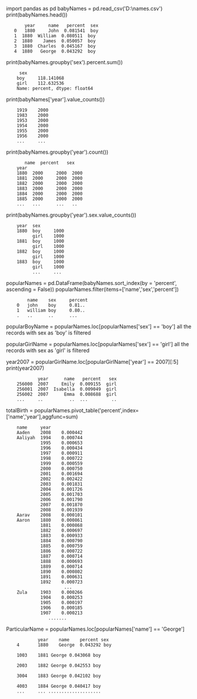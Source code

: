 
   import pandas as pd
   babyNames = pd.read_csv('D:\names.csv')
   print(babyNames.head())
    
           year     name   percent  sex
       0   1880     John  0.081541  boy
       1  1880  William  0.080511  boy
       2  1880    James  0.050057  boy
       3  1880  Charles  0.045167  boy
       4  1880   George  0.043292  boy

   print(babyNames.groupby('sex').percent.sum())
    
         sex
        boy     118.141068
        girl    112.632536
        Name: percent, dtype: float64
    
   print(babyNames['year'].value_counts())
    
        1919    2000
        1983    2000
        1953    2000
        1954    2000
        1955    2000
        1956    2000
        ...     ...

    
   print(babyNames.groupby('year').count())
    
           name  percent   sex
        year                     
        1880  2000     2000  2000
        1881  2000     2000  2000
        1882  2000     2000  2000
        1883  2000     2000  2000
        1884  2000     2000  2000
        1885  2000     2000  2000
        ...   ...      ...   ..    
  
  print(babyNames.groupby('year').sex.value_counts())
    
        year  sex 
        1880  boy     1000
              girl    1000
        1881  boy     1000
              girl    1000
        1882  boy     1000
              girl    1000
        1883  boy     1000
              girl    1000
              ...     ...

          
  popularNames = pd.DataFrame(babyNames.sort_index(by = 'percent', ascending = False))
  popularNames.filter(items=['name','sex','percent'])
    
            name    sex     percent
        0   john    boy     0.81..
        1   william boy     0.80..
        .   ..      ..      ...
    
  popularBoyName = popularNames.loc[popularNames['sex'] == 'boy']
  all the records with sex as 'boy' is filtered 
    
    
  popularGirlName = popularNames.loc[popularNames['sex'] == 'girl']
  all the records with sex as 'girl' is filtered
    
  year2007 = popularGirlName.loc[popularGirlName['year'] == 2007][:5]
  print(year2007)
    
                year      name   percent   sex
        256000  2007     Emily  0.009155  girl
        256001  2007  Isabella  0.009049  girl
        256002  2007      Emma  0.008688  girl
        ...     ..          ..  ...         ..

    
 totalBirth = popularNames.pivot_table('percent',index=['name','year'],aggfunc=sum)

        name     year
        Aaden    2008    0.000442
        Aaliyah  1994    0.000744
                 1995    0.000653
                 1996    0.000434
                 1997    0.000911
                 1998    0.000722
                 1999    0.000559
                 2000    0.000750
                 2001    0.001694
                 2002    0.002422
                 2003    0.001831
                 2004    0.001726
                 2005    0.001703
                 2006    0.001790
                 2007    0.001870
                 2008    0.001939
        Aarav    2008    0.000101
        Aaron    1880    0.000861
                 1881    0.000868
                 1882    0.000697
                 1883    0.000933
                 1884    0.000790
                 1885    0.000759
                 1886    0.000722
                 1887    0.000714
                 1888    0.000693
                 1889    0.000714
                 1890    0.000802
                 1891    0.000631
                 1892    0.000723
                          ...   
        Zula     1903    0.000266
                 1904    0.000253
                 1905    0.000197
                 1906    0.000185
                 1907    0.000213
                    .......
 
 ParticularName = popularNames.loc[popularNames['name'] == 'George']
    

                year    name    percent sex
        4       1880    George  0.043292 boy 

        1003    1881 George 0.043068 boy 

        2003    1882 George 0.042553 boy 

        3004    1883 George 0.042102 boy 

        4003    1884 George 0.040417 boy 
        ...     ... ....................

    
    
    
